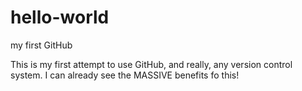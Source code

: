 # hello-world
my first GitHub

This is my first attempt to use GitHub, and really, any version control system.  I can already see the MASSIVE benefits fo this!
